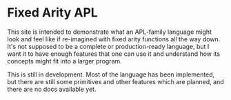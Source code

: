 # Fixed Arity APL

This site is intended to demonstrate what an APL-family language might look and feel like if re-imagined with fixed arity functions all the way down. It's not supposed to be a complete or production-ready language, but I want it to have enough features that one can use it and understand how its concepts might fit into a larger program.

This is still in development. Most of the language has been implemented, but there are still some primitives and other features which are planned, and there are no docs available yet.
